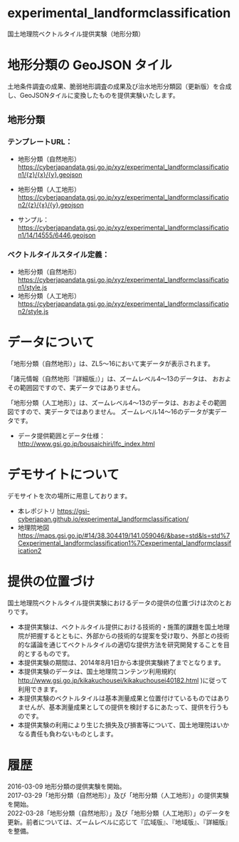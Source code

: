 experimental_landformclassification
================
国土地理院ベクトルタイル提供実験（地形分類）

# 地形分類の GeoJSON タイル
土地条件調査の成果、脆弱地形調査の成果及び治水地形分類図（更新版）を合成し、GeoJSONタイルに変換したものを提供実験いたします。

## 地形分類
### テンプレートURL：
- 地形分類（自然地形）
https://cyberjapandata.gsi.go.jp/xyz/experimental_landformclassification1/{z}/{x}/{y}.geojson
- 地形分類（人工地形）
https://cyberjapandata.gsi.go.jp/xyz/experimental_landformclassification2/{z}/{x}/{y}.geojson

- サンプル：
https://cyberjapandata.gsi.go.jp/xyz/experimental_landformclassification1/14/14555/6446.geojson

### ベクトルタイルスタイル定義： 
- 地形分類（自然地形） 
https://cyberjapandata.gsi.go.jp/xyz/experimental_landformclassification1/style.js
- 地形分類（人工地形） 
https://cyberjapandata.gsi.go.jp/xyz/experimental_landformclassification2/style.js

# データについて
「地形分類（自然地形）」は、ZL5～16において実データが表示されます。

「諸元情報（自然地形『詳細版』）」は、ズームレベル4～13のデータは、
おおよその範囲図ですので、実データではありません。

「地形分類（人工地形）」は、ズームレベル4～13のデータは、おおよその範囲図ですので、実データではありません。
ズームレベル14～16のデータが実データです。

- データ提供範囲とデータ仕様：
http://www.gsi.go.jp/bousaichiri/lfc_index.html

# デモサイトについて
デモサイトを次の場所に用意しております。
- 本レポジトリ
https://gsi-cyberjapan.github.io/experimental_landformclassification/
- 地理院地図
https://maps.gsi.go.jp/#14/38.304419/141.059046/&base=std&ls=std%7Cexperimental_landformclassification1%7Cexperimental_landformclassification2

# 提供の位置づけ
国土地理院ベクトルタイル提供実験におけるデータの提供の位置づけは次のとおりです。
- 本提供実験は、ベクトルタイル提供における技術的・施策的課題を国土地理院が把握するとともに、外部からの技術的な提案を受け取り、外部との技術的な議論を通じてベクトルタイルの適切な提供方法を研究開発することを目的とするものです。
- 本提供実験の期間は、2014年8月1日から本提供実験終了までとなります。
- 本提供実験のデータは、国土地理院コンテンツ利用規約( http://www.gsi.go.jp/kikakuchousei/kikakuchousei40182.html )に従って利用できます。
- 本提供実験のベクトルタイルは基本測量成果と位置付けているものではありませんが、基本測量成果としての提供を検討するにあたって、提供を行うものです。
- 本提供実験の利用により生じた損失及び損害等について、国土地理院はいかなる責任も負わないものとします。

# 履歴
2016-03-09 地形分類の提供実験を開始。  
2017-03-29「地形分類（自然地形）」及び「地形分類（人工地形）」の提供実験を開始。  
2022-03-28「地形分類（自然地形）」及び「地形分類（人工地形）」のデータを更新。前者については、ズームレベルに応じて『広域版』、『地域版』、『詳細版』を整備。
